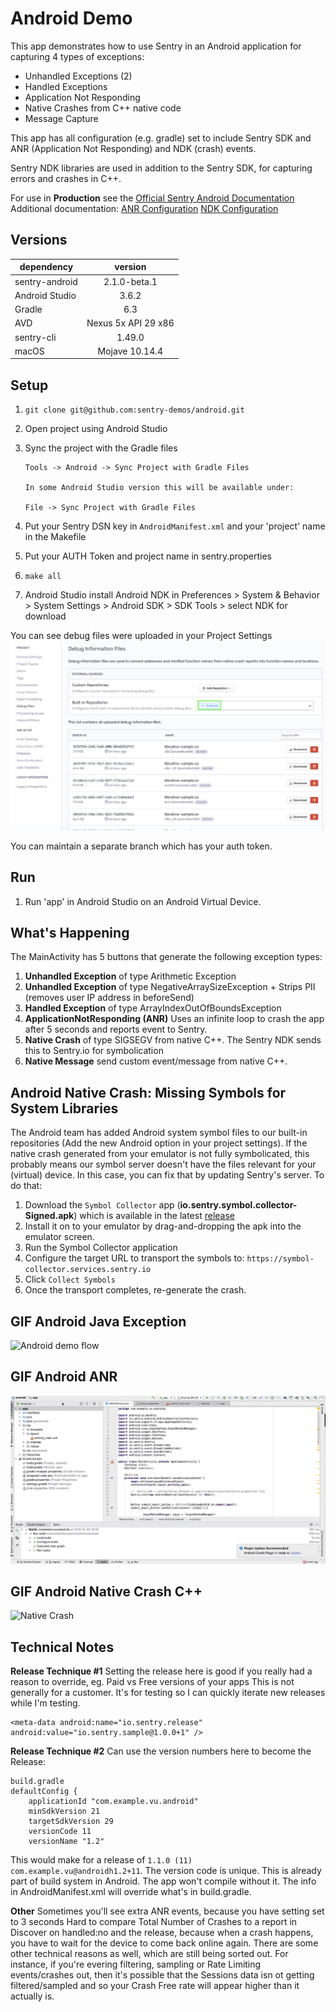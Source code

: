 # Android Demo

This app demonstrates how to use Sentry in an Android application for capturing 4 types of exceptions:

- Unhandled Exceptions (2)
- Handled Exceptions
- Application Not Responding
- Native Crashes from C++ native code
- Message Capture

This app has all configuration (e.g. gradle) set to include Sentry SDK and ANR (Application Not Responding) and NDK (crash) events.

Sentry NDK libraries are used in addition to the Sentry SDK, for capturing errors and crashes in C++.

For use in **Production** see the [Official Sentry Android Documentation](https://docs.sentry.io/platforms/android/)
Additional documentation:
[ANR Configuration](https://docs.sentry.io/platforms/android/#configuration-options)
[NDK Configuration](https://docs.sentry.io/platforms/android/#integrating-the-ndk)

## Versions

| dependency    | version
| ------------- |:-------------:|
| sentry-android | 2.1.0-beta.1 |
| Android Studio | 3.6.2 |
| Gradle | 6.3 |
| AVD | Nexus 5x API 29 x86 |
| sentry-cli | 1.49.0 |
| macOS | Mojave 10.14.4 |

## Setup

1. `git clone git@github.com:sentry-demos/android.git`

2. Open project using Android Studio

3. Sync the project with the Gradle files

    ```
    Tools -> Android -> Sync Project with Gradle Files

    In some Android Studio version this will be available under:

    File -> Sync Project with Gradle Files
    ```

4. Put your Sentry DSN key in `AndroidManifest.xml` and your 'project' name in the Makefile

5. Put your AUTH Token and project name in sentry.properties

6. `make all`

7. Android Studio install Android NDK in Preferences > System & Behavior > System Settings > Android SDK > SDK Tools > select NDK for download

You can see debug files were uploaded in your Project Settings
![gif](screenshots/debug-information-files-settings.png)

You can maintain a separate branch which has your auth token.

## Run

1. Run 'app' in Android Studio on an Android Virtual Device.

## What's Happening

The MainActivity has 5 buttons that generate the following exception types:

1. **Unhandled Exception** of type Arithmetic Exception
2. **Unhandled Exception** of type NegativeArraySizeException + Strips PII (removes user IP address in beforeSend)
3. **Handled Exception** of type ArrayIndexOutOfBoundsException
4. **ApplicationNotResponding (ANR)** Uses an infinite loop to crash the app after 5 seconds and reports event to Sentry.
5. **Native Crash** of type SIGSEGV from native C++. The Sentry NDK sends this to Sentry.io for symbolication
6. **Native Message** send custom event/message from native C++.


## Android Native Crash: Missing Symbols for System Libraries

The Android team has added Android system symbol files to our built-in repositories (Add the new Android option in your project settings). If the native crash generated from your emulator is not fully symbolicated, this probably means our symbol server doesn't have the files relevant for your (virtual) device. 
In this case, you can fix that by updating Sentry's server. To do that:

1. Download the `Symbol Collector` app  (**io.sentry.symbol.collector-Signed.apk**) which is available in the latest [release](https://github.com/getsentry/symbol-collector/releases/)
2. Install it on to your emulator by drag-and-dropping the apk into the emulator screen.
3. Run the Symbol Collector application
4. Configure the target URL to transport the symbols to: `https://symbol-collector.services.sentry.io`
5. Click `Collect Symbols`
6. Once the transport completes, re-generate the crash.


## GIF Android Java Exception

![Android demo flow](android-demo.gif)

## GIF Android ANR

![Alt Text](android-demo-anr.gif)

## GIF Android Native Crash C++

![Native Crash](android-native-crash-take-1.gif)

## Technical Notes
**Release Technique #1**
Setting the release here is good if you really had a reason to override, eg. Paid vs Free versions of your apps
This is not generally for a customer. It's for testing so I can quickly iterate new releases while I'm testing.
```
<meta-data android:name="io.sentry.release" android:value="io.sentry.sample@1.0.0+1" />
```

**Release Technique #2**
Can use the version numbers here to become the Release:
```
build.gradle
defaultConfig {
    applicationId "com.example.vu.android"
    minSdkVersion 21
    targetSdkVersion 29
    versionCode 11
    versionName "1.2"
```
This would make for a release of `1.1.0 (11) com.example.vu@androidh1.2+11`. 
The version code is unique. This is already part of build system in Android. The app won't compile without it.
The info in AndroidManifest.xml will override what's in build.gradle.

**Other**
Sometimes you'll see extra ANR events, because you have setting set to 3 seconds
Hard to compare Total Number of Crashes to a report in Discover on handled:no and the release, because when a crash happens, you have to wait for the device to come back online again. 
There are some other technical reasons as well, which are still being sorted out. 
For instance, if you're evering filtering, sampling or Rate Limiting events/crashes out, then it's possible that the Sessions data isn ot getting filtered/sampled and so your Crash Free rate will appear higher than it actually is.
